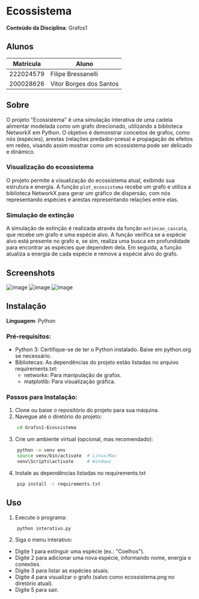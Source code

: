 # Ecossistema

**Conteúdo da Disciplina**: Grafos1<br>

## Alunos
|Matrícula | Aluno |
| -- | -- |
| 222024579  |  Filipe Bressanelli |
| 200028626  |  Vitor Borges dos Santos |

## Sobre 
O projeto "Ecossistema" é uma simulação interativa de uma cadeia alimentar modelada como um grafo direcionado, utilizando a biblioteca NetworkX em Python. O objetivo é demonstrar conceitos de grafos, como nós (espécies), arestas (relações predador-presa) e propagação de efeitos em redes, visando assim mostrar como um ecossistema pode ser delicado e dinâmico.

### Visualização do ecossistema
O projeto permite a visualização do ecossistema atual, exibindo sua estrutura e energia. A função `plot_ecossistema` recebe um grafo e utiliza a biblioteca NetworkX para gerar um gráfico de dispersão, com nós representando espécies e arestas representando relações entre elas.

### Simulação de extinção
A simulação de extinção é realizada através da função `extincao_cascata`, que recebe um grafo e uma espécie alvo. A função verifica se a espécie alvo está presente no grafo e, se sim, realiza uma busca em profundidade para encontrar as espécies que dependem dela. Em seguida, a função atualiza a energia de cada espécie e remove a espécie alvo do grafo.

## Screenshots
![image](https://github.com/user-attachments/assets/b2fd8258-35c4-43b9-9182-feec97373b42)
![image](https://github.com/user-attachments/assets/33c4e2c9-2863-4e2a-8080-87ea1af71921)
![image](https://github.com/user-attachments/assets/dce5130f-1f8a-4814-8321-6e94003839de)

## Instalação 
**Linguagem**: Python<br>
### Pré-requisitos:
* Python 3: Certifique-se de ter o Python instalado. Baixe em python.org se necessário.
* Bibliotecas: As dependências do projeto estão listadas no arquivo requirements.txt:
    * networkx: Para manipulação de grafos.
    * matplotlib: Para visualização gráfica.

### Passos para Instalação:
1. Clone ou baixe o repositório do projeto para sua máquina.
2. Navegue até o diretório do projeto:
```bash
    cd Grafos1-Ecossistema
```
3. Crie um ambiente virtual (opcional, mas recomendado):
```bash
    python -m venv env
    source venv/bin/activate  # Linux/Mac
    venv\Scripts\activate     # Windows
```
4. Instale as dependências listadas no requirements.txt
```bash
    pip install -r requirements.txt
```

## Uso 
1. Execute o programa:
```bash
    python interativo.py
```
2. Siga o menu interativo:
* Digite 1 para extinguir uma espécie (ex.: "Coelhos").
* Digite 2 para adicionar uma nova espécie, informando nome, energia e conexões.
* Digite 3 para listar as espécies atuais.
* Digite 4 para visualizar o grafo (salvo como ecossistema.png no diretório atual).
* Digite 5 para sair.

